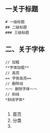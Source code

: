## 一关于标题

```golang	
# 一级标题
## 二级标题
### 三级标题
```

## 二、关于字体

```jade
// 加粗
**字体加粗**
// 高亮
== 字体高亮==
// 删除线
～～ 删除字体～～
// 斜线
*斜线字体*
```

![]()

1. 首页
2. 分类
3. 

